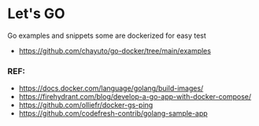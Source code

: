 # Let's GO

Go examples and snippets
some are dockerized for easy test

- https://github.com/chayuto/go-docker/tree/main/examples

### REF:
- https://docs.docker.com/language/golang/build-images/
- https://firehydrant.com/blog/develop-a-go-app-with-docker-compose/
- https://github.com/olliefr/docker-gs-ping
- https://github.com/codefresh-contrib/golang-sample-app


